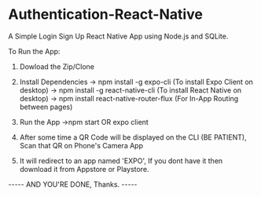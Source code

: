 # Authentication-React-Native
A Simple Login Sign Up React Native App using Node.js and SQLite.

To Run the App:
1) Dowload the Zip/Clone

2) Install Dependencies
  -> npm install -g expo-cli (To install Expo Client on desktop)
  -> npm install -g react-native-cli (To install React Native on desktop)
  -> npm install react-native-router-flux (For In-App Routing between pages)
  
3) Run the App 
  ->npm start OR expo client
  
4) After some time a QR Code will be displayed on the CLI (BE PATIENT), Scan that QR on Phone's Camera App

5) It will redirect to an app named 'EXPO', If you dont have it then download it from Appstore or Playstore.

-----  AND YOU'RE DONE, Thanks. -----
